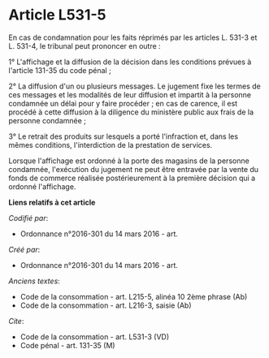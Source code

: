 # Article L531-5

En cas de condamnation pour les faits réprimés par les articles L. 531-3 et L. 531-4, le tribunal peut prononcer en outre : 

1° L'affichage et la diffusion de la décision dans les conditions prévues à l'article 131-35 du code pénal ; 

2° La diffusion d'un ou plusieurs messages. Le jugement fixe les termes de ces messages et les modalités de leur diffusion et
impartit à la personne condamnée un délai pour y faire procéder ; en cas de carence, il est procédé à cette diffusion à la
diligence du ministère public aux frais de la personne condamnée ; 

3° Le retrait des produits sur lesquels a porté l'infraction et, dans les mêmes conditions, l'interdiction de la prestation
de services. 

Lorsque l'affichage est ordonné à la porte des magasins de la personne condamnée, l'exécution du jugement ne peut être
entravée par la vente du fonds de commerce réalisée postérieurement à la première décision qui a ordonné l'affichage.

**Liens relatifs à cet article**

_Codifié par_:

  - Ordonnance n°2016-301 du 14 mars 2016 - art.

_Créé par_:

  - Ordonnance n°2016-301 du 14 mars 2016 - art.

_Anciens textes_:

  - Code de la consommation - art. L215-5, alinéa 10 2ème phrase (Ab)
  - Code de la consommation - art. L216-3, saisie (Ab)

_Cite_:

  - Code de la consommation - art. L531-3 (VD)
  - Code pénal - art. 131-35 (M)

